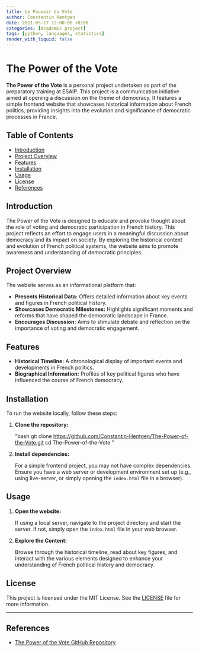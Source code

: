 ```yaml
---
title: Le Pouvoir du Vote
author: Constantin Hentgen
date: 2021-05-17 12:00:00 +0100
categories: [Academic project]
tags: [python, languages, statistics]
render_with_liquid: false
---
```


# The Power of the Vote

**The Power of the Vote** is a personal project undertaken as part of the preparatory training at ESAIP. This project is a communication initiative aimed at opening a discussion on the theme of democracy. It features a simple frontend website that showcases historical information about French politics, providing insights into the evolution and significance of democratic processes in France.

## Table of Contents

- [Introduction](#introduction)
- [Project Overview](#project-overview)
- [Features](#features)
- [Installation](#installation)
- [Usage](#usage)
- [License](#license)
- [References](#references)

## Introduction

The Power of the Vote is designed to educate and provoke thought about the role of voting and democratic participation in French history. This project reflects an effort to engage users in a meaningful discussion about democracy and its impact on society. By exploring the historical context and evolution of French political systems, the website aims to promote awareness and understanding of democratic principles.

## Project Overview

The website serves as an informational platform that:

- **Presents Historical Data:** Offers detailed information about key events and figures in French political history.
- **Showcases Democratic Milestones:** Highlights significant moments and reforms that have shaped the democratic landscape in France.
- **Encourages Discussion:** Aims to stimulate debate and reflection on the importance of voting and democratic engagement.

## Features

- **Historical Timeline:** A chronological display of important events and developments in French politics.
- **Biographical Information:** Profiles of key political figures who have influenced the course of French democracy.

## Installation

To run the website locally, follow these steps:

1. **Clone the repository:**

   "bash
   git clone https://github.com/Constantin-Hentgen/The-Power-of-the-Vote.git
   cd The-Power-of-the-Vote
   "

2. **Install dependencies:**

   For a simple frontend project, you may not have complex dependencies. Ensure you have a web server or development environment set up (e.g., using live-server, or simply opening the `index.html` file in a browser).

## Usage

1. **Open the website:**

   If using a local server, navigate to the project directory and start the server. If not, simply open the `index.html` file in your web browser.

2. **Explore the Content:**

   Browse through the historical timeline, read about key figures, and interact with the various elements designed to enhance your understanding of French political history and democracy.

## License

This project is licensed under the MIT License. See the [LICENSE](https://github.com/Constantin-Hentgen/The-Power-of-the-Vote/blob/main/LICENSE) file for more information.

---

## References

- [The Power of the Vote GitHub Repository](https://github.com/Constantin-Hentgen/The-Power-of-the-Vote)
